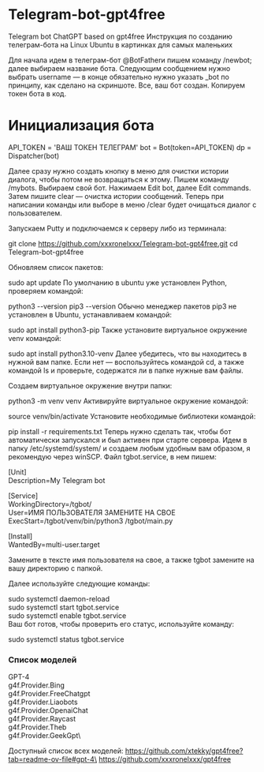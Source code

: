 # Telegram-bot-gpt4free
Telegram bot ChatGPT based on gpt4free
Инструкция по созданию телеграм-бота на Linux Ubuntu в картинках для самых маленьких

Для начала идем в телеграм-бот @BotFatherи пишем команду /newbot; далее выбираем название бота. Следующим сообщением нужно выбрать username — в конце обязательно нужно указать _bot по принципу, как сделано на скриншоте. Все, ваш бот создан.
Копируем токен бота в код.

# Инициализация бота
API_TOKEN = 'ВАШ ТОКЕН ТЕЛЕГРАМ'
bot = Bot(token=API_TOKEN)
dp = Dispatcher(bot)

Далее сразу нужно создать кнопку в меню для очистки истории диалога, чтобы потом не возвращаться к этому. Пишем команду /mybots. Выбираем свой бот. Нажимаем Edit bot, далее Edit commands. Затем пишите clear — очистка истории сообщений. Теперь при написании команды или выборе в меню /clear будет очищаться диалог с пользователем.

Запускаем Putty и подключаемся к серверу либо из терминала:

git clone https://github.com/xxxronelxxx/Telegram-bot-gpt4free.git
cd Telegram-bot-gpt4free

Обновляем список пакетов:

sudo apt update
По умолчанию в ubuntu уже установлен Python, проверяем командой:

python3 --version
pip3 --version
Обычно менеджер пакетов pip3 не установлен в Ubuntu, устанавливаем командой:

sudo apt install python3-pip
Также установите виртуальное окружение venv командой:

sudo apt install python3.10-venv
Далее убедитесь, что вы находитесь в нужной вам папке. Если нет — воспользуйтесь командой cd, а также командой ls и проверьте, содержатся ли в папке нужные вам файлы.

Создаем виртуальное окружение внутри папки:

python3 -m venv venv
Активируйте виртуальное окружение командой:

source venv/bin/activate
Установите необходимые библиотеки командой:

pip install -r requirements.txt
Теперь нужно сделать так, чтобы бот автоматически запускался и был активен при старте сервера. Идем в папку /etc/systemd/system/ и создаем любым удобным вам образом, я рекомендую через winSCP. Файл tgbot.service, в нем пишем:

[Unit]\
Description=My Telegram bot

[Service]\
WorkingDirectory=/tgbot/\
User=ИМЯ ПОЛЬЗОВАТЕЛЯ ЗАМЕНИТЕ НА СВОЕ\
ExecStart=/tgbot/venv/bin/python3 /tgbot/main.py

[Install]\
WantedBy=multi-user.target

Замените в тексте имя пользователя на свое, а также tgbot замените на вашу директорию с папкой.

Далее используйте следующие команды:

sudo systemctl daemon-reload\
sudo systemctl start tgbot.service\
sudo systemctl enable tgbot.service\
Ваш бот готов, чтобы проверить его статус, используйте команду:

sudo systemctl status tgbot.service

### Список моделей
GPT-4\
g4f.Provider.Bing\
g4f.Provider.FreeChatgpt\
g4f.Provider.Liaobots\
g4f.Provider.OpenaiChat\
g4f.Provider.Raycast\
g4f.Provider.Theb\
g4f.Provider.GeekGpt\

Доступный список всех моделей: https://github.com/xtekky/gpt4free?tab=readme-ov-file#gpt-4\
https://github.com/xxxronelxxx/gpt4free

